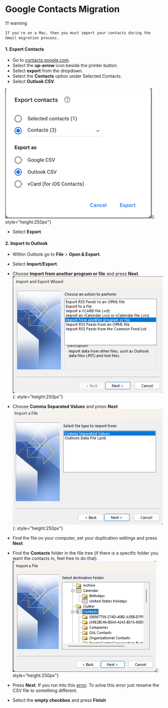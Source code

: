 # Google Contacts Migration

!!! warning

    If you're on a Mac, then you must import your contacts during the Gmail migration process.

#### 1. Export Contacts

- Go to [contacts.google.com](https://contacts.google.com).
- Select the **up-arrow** icon beside the printer button.
- Select **export** from the dropdown.
- Select the **Contacts** option under Selected Contacts.
- Select **Outlook CSV**.

![Alt text](../assets/screenshots/google-contacts-1.png){: style="height:250px"}

- Select **Export**

#### 2. Import to Outlook

- Within Outlook go to **File** > **Open & Export**.
- Select **Import/Export**.
- Choose **Import from another program or file** and press **Next**.
  ![Alt text](../assets/screenshots/google-contacts-2.png){: style="height:250px"}

- Choose **Comma Separated Values** and press **Next**  
  ![Alt text](../assets/screenshots/google-contacts-3.png){: style="height:250px"}

- Find the file on your computer, set your duplication settings and press **Next**
- Find the **Contacts** folder in the file tree (if there is a specific folder you want the contacts in, feel free to do that).  
  ![Alt text](../assets/screenshots/google-contacts-4.png){: style="height:250px"}

- Press **Next**. If you run into this [error](https://support.microsoft.com/en-us/topic/outlook-shows-a-translation-error-during-the-import-of-a-csv-file-435ab04f-b2f0-c345-3e22-3b3aba292243). To solve this error just rename the CSV file to something different.
- Select the **empty checkbox** and press **Finish**
